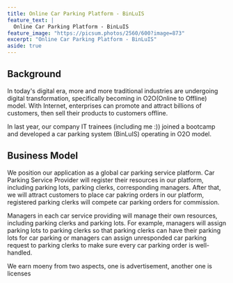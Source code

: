 ```yaml
---
title: Online Car Parking Platform - BinLuIS
feature_text: |
  Online Car Parking Platform - BinLuIS
feature_image: "https://picsum.photos/2560/600?image=873"
excerpt: "Online Car Parking Platform - BinLuIS"
aside: true
---
```


## Background
In today's digital era, more and more traditional industries are undergoing digital transformation, specifically becoming in O2O(Online to Offline) model. With Internet, enterprises can promote and attract billions of customers, then sell their products to customers offline. 

In last year, our company IT trainees (including me :)) joined a bootcamp and developed a car parking system (BinLuIS) operating in O2O model. 

## Business Model
We position our application as a global car parking service platform. Car Parking Service Provider will register their resources in our platform, including parking lots, parking clerks, corresponding managers. After that, we will attract customers to place car pakring orders in our platform, registered parking clerks will compete car parking orders for commission. 

Managers in each car service providing will manage their own resources, including parking clerks and parking lots. For example, managers will assign parking lots to parking clerks so that parking clerks can have their parking lots for car parking or managers can assign unresponded car parking request to parking clerks to make sure every car parking order is well-handled.

We earn moeny from two aspects, one is advertisement, another one is licenses